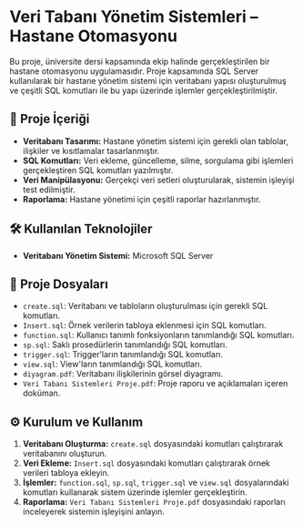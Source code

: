 # Veri Tabanı Yönetim Sistemleri – Hastane Otomasyonu

Bu proje, üniversite dersi kapsamında ekip halinde gerçekleştirilen bir hastane otomasyonu uygulamasıdır. Proje kapsamında SQL Server kullanılarak bir hastane yönetim sistemi için veritabanı yapısı oluşturulmuş ve çeşitli SQL komutları ile bu yapı üzerinde işlemler gerçekleştirilmiştir.

## 📌 Proje İçeriği

- **Veritabanı Tasarımı:** Hastane yönetim sistemi için gerekli olan tablolar, ilişkiler ve kısıtlamalar tasarlanmıştır.
- **SQL Komutları:** Veri ekleme, güncelleme, silme, sorgulama gibi işlemleri gerçekleştiren SQL komutları yazılmıştır.
- **Veri Manipülasyonu:** Gerçekçi veri setleri oluşturularak, sistemin işleyişi test edilmiştir.
- **Raporlama:** Hastane yönetimi için çeşitli raporlar hazırlanmıştır.

## 🛠️ Kullanılan Teknolojiler

- **Veritabanı Yönetim Sistemi:** Microsoft SQL Server

## 📁 Proje Dosyaları

- `create.sql`: Veritabanı ve tabloların oluşturulması için gerekli SQL komutları.
- `Insert.sql`: Örnek verilerin tabloya eklenmesi için SQL komutları.
- `function.sql`: Kullanıcı tanımlı fonksiyonların tanımlandığı SQL komutları.
- `sp.sql`: Saklı prosedürlerin tanımlandığı SQL komutları.
- `trigger.sql`: Trigger'ların tanımlandığı SQL komutları.
- `view.sql`: View'ların tanımlandığı SQL komutları.
- `diyagram.pdf`: Veritabanı ilişkilerinin görsel diyagramı.
- `Veri Tabanı Sistemleri Proje.pdf`: Proje raporu ve açıklamaları içeren doküman.

## ⚙️ Kurulum ve Kullanım

1. **Veritabanı Oluşturma:** `create.sql` dosyasındaki komutları çalıştırarak veritabanını oluşturun.
2. **Veri Ekleme:** `Insert.sql` dosyasındaki komutları çalıştırarak örnek verileri tabloya ekleyin.
3. **İşlemler:** `function.sql`, `sp.sql`, `trigger.sql` ve `view.sql` dosyalarındaki komutları kullanarak sistem üzerinde işlemler gerçekleştirin.
4. **Raporlama:** `Veri Tabanı Sistemleri Proje.pdf` dosyasındaki raporları inceleyerek sistemin işleyişini anlayın.


